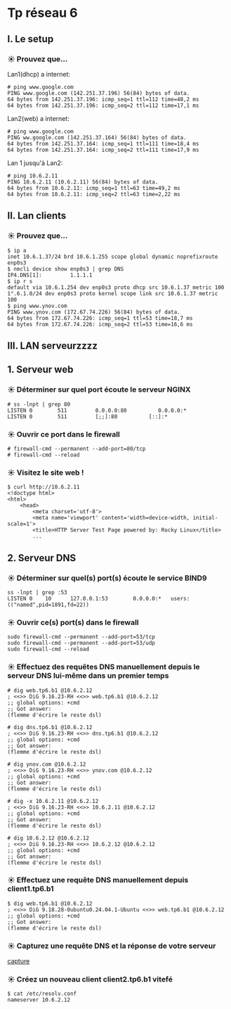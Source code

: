 # Tp réseau 6

## I. Le setup

### ☀️ Prouvez que...
Lan1(dhcp) a internet:
```
# ping www.google.com
PING www.google.com (142.251.37.196) 56(84) bytes of data.
64 bytes from 142.251.37.196: icmp_seq=1 ttl=112 time=48,2 ms
64 bytes from 142.251.37.196: icmp_seq=2 ttl=112 time=17,1 ms
```
Lan2(web) a internet:
```
# ping www.google.com
PING ww.google.com (142.251.37.164) 56(84) bytes of data.
64 bytes from 142.251.37.164: icmp_seq=1 ttl=111 time=18,4 ms
64 bytes from 142.251.37.164: icmp_seq=2 ttl=111 time=17,9 ms
```
Lan 1 jusqu'à Lan2:
```
# ping 10.6.2.11
PING 10.6.2.11 (10.6.2.11) 56(84) bytes of data.
64 bytes from 10.6.2.11: icmp_seq=1 ttl=63 time=49,2 ms
64 bytes from 10.6.2.11: icmp_seq=2 ttl=63 time=2,22 ms
```

## II. Lan clients

### ☀️ Prouvez que...
```
$ ip a
inet 10.6.1.37/24 brd 10.6.1.255 scope global dynamic noprefixroute enp0s3
$ nmcli device show enp0s3 | grep DNS
IP4.DNS[1]:         1.1.1.1
$ ip r s
default via 10.6.1.254 dev enp0s3 proto dhcp src 10.6.1.37 metric 100
1°.6.1.0/24 dev enp0s3 proto kernel scope link src 10.6.1.37 metric 100
$ ping www.ynov.com
PING www.ynov.com (172.67.74.226) 56(84) bytes of data.
64 bytes from 172.67.74.226: icmp_seq=1 ttl=53 time=18,7 ms
64 bytes from 172.67.74.226: icmp_seq=2 ttl=53 time=16,6 ms
```

## III. LAN serveurzzzz

## 1. Serveur web

### ☀️ Déterminer sur quel port écoute le serveur NGINX
```
# ss -lnpt | grep 80
LISTEN 0        511         0.0.0.0:80          0.0.0.0:*
LISTEN 0        511         [;;]:80          [::]:*
```

### ☀️ Ouvrir ce port dans le firewall
```
# firewall-cmd --permanent --add-port=80/tcp
# firewall-cmd --reload
```

### ☀️ Visitez le site web !
```
$ curl http://10.6.2.11
<!doctype html>
<html>
    <head>
        <meta charset='utf-8'>
        <meta name='viewport' content='width=device-width, initial-scale=1'>
        <title>HTTP Server Test Page powered by: Rocky Linux</title>
        ...
```

## 2. Serveur DNS

### ☀️ Déterminer sur quel(s) port(s) écoute le service BIND9
```
ss -lnpt | grep :53
LISTEN 0    10      127.0.0.1:53        0.0.0.0:*   users:(("named",pid=1891,fd=22))
```

### ☀️ Ouvrir ce(s) port(s) dans le firewall
```
sudo firewall-cmd --permanent --add-port=53/tcp
sudo firewall-cmd --permanent --add-port=53/udp
sudo firewall-cmd --reload
```

### ☀️ Effectuez des requêtes DNS manuellement depuis le serveur DNS lui-même dans un premier temps
```
# dig web.tp6.b1 @10.6.2.12
; <<>> DiG 9.16.23-RH <<>> web.tp6.b1 @10.6.2.12
;; global options: +cmd
;; Got answer:
(flemme d'écrire le reste dsl)

# dig dns.tp6.b1 @10.6.2.12
; <<>> DiG 9.16.23-RH <<>> dns.tp6.b1 @10.6.2.12
;; global options: +cmd
;; Got answer:
(flemme d'écrire le reste dsl)

# dig ynov.com @10.6.2.12
; <<>> DiG 9.16.23-RH <<>> ynov.com @10.6.2.12
;; global options: +cmd
;; Got answer:
(flemme d'écrire le reste dsl)

# dig -x 10.6.2.11 @10.6.2.12
; <<>> DiG 9.16.23-RH <<>> 10.6.2.11 @10.6.2.12
;; global options: +cmd
;; Got answer:
(flemme d'écrire le reste dsl)

# dig 10.6.2.12 @10.6.2.12
; <<>> DiG 9.16.23-RH <<>> 10.6.2.12 @10.6.2.12
;; global options: +cmd
;; Got answer:
(flemme d'écrire le reste dsl)
```

### ☀️ Effectuez une requête DNS manuellement depuis client1.tp6.b1
```
$ dig web.tp6.b1 @10.6.2.12
; <<>> DiG 9.18.28-0ubuntu0.24.04.1-Ubuntu <<>> web.tp6.b1 @10.6.2.12
;; global options: +cmd
;; Got answer:
(flemme d'écrire le reste dsl)
```

### ☀️ Capturez une requête DNS et la réponse de votre serveur
[capture](dns_capture.pcap)

### ☀️ Créez un nouveau client client2.tp6.b1 vitefé
```
$ cat /etc/resolv.conf
nameserver 10.6.2.12
```